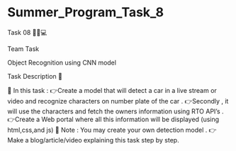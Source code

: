 # Summer_Program_Task_8

Task 08 👨🏻💻

Team Task


Object Recognition using CNN model

Task Description 📄

📌 In this task :
👉Create a model that will detect a car in a live stream or video and recognize characters on number plate of the car .
👉Secondly , it will use the characters and fetch the owners information using RTO API’s .
👉Create a Web portal where all this information will be displayed (using html,css,and js)
📌 Note : You may create your own detection model .
👉 Make a blog/article/video explaining this task step by step. 
